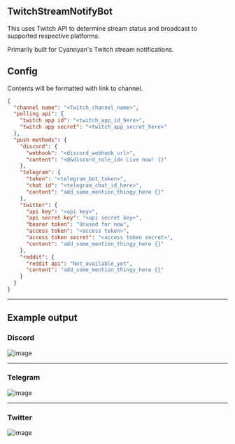 ## TwitchStreamNotifyBot

This uses Twitch API to determine stream status and broadcast to supported respective platforms.

Primarily built for Cyannyan's Twitch stream notifications.

## Config

Contents will be formatted with link to channel.

```json
{
  "channel name": "<Twitch_channel_name>",
  "polling api": {
    "twitch app id": "<twitch_app_id_here>",
    "twitch app secret": "<twitch_app_secret_here>"
  },
  "push methods": {
    "discord": {
      "webhook": "<discord_webhook_url>",
      "content": "<@&discord_role_id> Live now! {}"
    },
    "telegram": {
      "token": "<telegram_bot_token>",
      "chat id": "<telegram_chat_id_here>",
      "content": "add_some_mention_thingy_here {}"
    },
    "twitter": {
      "api key": "<api key>",
      "api secret key": "<api secret key>",
      "bearer token": "Unused for now",
      "access token": "<access token>",
      "access token secret": "<access token secret>",
      "content": "add_some_mention_thingy_here {}"
    },
    "reddit": {
      "reddit api": "Not_available_yet",
      "content": "add_some_mention_thingy_here {}"
    }
  }
}

```

---

## Example output

### Discord

  ![image](https://user-images.githubusercontent.com/26041217/127803081-f5dd773c-7009-4c63-87ea-acacd68fc924.png)

---

### Telegram

  ![image](https://user-images.githubusercontent.com/26041217/127803145-7ab4a122-654b-4299-bfcd-eeb03107c02c.png)

---

### Twitter

  ![image](https://user-images.githubusercontent.com/26041217/127881548-78a49052-a7d5-4bfe-bc6c-05ab2b10ed48.png)
